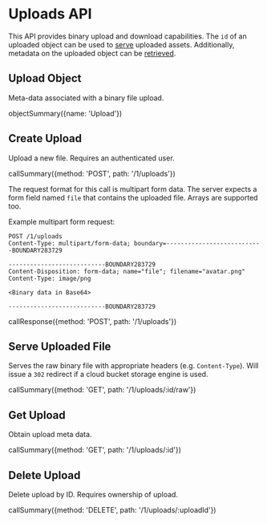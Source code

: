 # Uploads API

This API provides binary upload and download capabilities. The `id` of an
uploaded object can be used to [serve](#serve-uploaded-file) uploaded assets.
Additionally, metadata on the uploaded object can be [retrieved](#get-upload).

## Upload Object

Meta-data associated with a binary file upload.

objectSummary({name: 'Upload'})

## Create Upload

Upload a new file. Requires an authenticated user.

callSummary({method: 'POST', path: '/1/uploads'})

The request format for this call is multipart form data. The server expects a
form field named `file` that contains the uploaded file. Arrays are supported
too.

Example multipart form request:

```
POST /1/uploads
Content-Type: multipart/form-data; boundary=---------------------------BOUNDARY283729

---------------------------BOUNDARY283729
Content-Disposition: form-data; name="file"; filename="avatar.png"
Content-Type: image/png

<Binary data in Base64>

---------------------------BOUNDARY283729
```

callResponse({method: 'POST', path: '/1/uploads'})

## Serve Uploaded File

Serves the raw binary file with appropriate headers (e.g. `Content-Type`). Will
issue a `302` redirect if a cloud bucket storage engine is used.

callSummary({method: 'GET', path: '/1/uploads/:id/raw'})

## Get Upload

Obtain upload meta data.

callSummary({method: 'GET', path: '/1/uploads/:id'})

## Delete Upload

Delete upload by ID. Requires ownership of upload.

callSummary({method: 'DELETE', path: '/1/uploads/:uploadId'})
